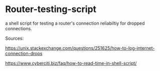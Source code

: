 # Router-testing-script
a shell script for testing a router's connection reliabiltiy for dropped connections.

Sources:

https://unix.stackexchange.com/questions/251625/how-to-log-internet-connection-drops

https://www.cyberciti.biz/faq/how-to-read-time-in-shell-script/


